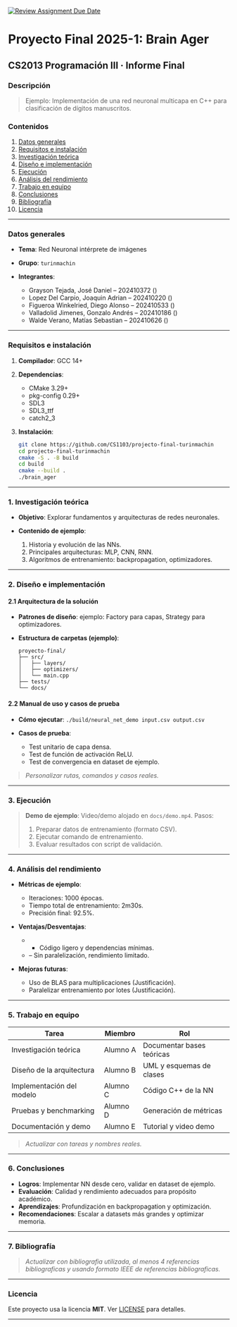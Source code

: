 [![Review Assignment Due Date](https://classroom.github.com/assets/deadline-readme-button-22041afd0340ce965d47ae6ef1cefeee28c7c493a6346c4f15d667ab976d596c.svg)](https://classroom.github.com/a/Lj3YlzJp)

# Proyecto Final 2025-1: Brain Ager

## **CS2013 Programación III** · Informe Final

### **Descripción**

> Ejemplo: Implementación de una red neuronal multicapa en C++ para clasificación de dígitos manuscritos.

### Contenidos

1. [Datos generales](#datos-generales)
2. [Requisitos e instalación](#requisitos-e-instalación)
3. [Investigación teórica](#1-investigación-teórica)
4. [Diseño e implementación](#2-diseño-e-implementación)
5. [Ejecución](#3-ejecución)
6. [Análisis del rendimiento](#4-análisis-del-rendimiento)
7. [Trabajo en equipo](#5-trabajo-en-equipo)
8. [Conclusiones](#6-conclusiones)
9. [Bibliografía](#7-bibliografía)
10. [Licencia](#licencia)

---

### Datos generales

- **Tema**: Red Neuronal intérprete de imágenes
- **Grupo**: `turinmachin`
- **Integrantes**:

  - Grayson Tejada, José Daniel – 202410372 ()
  - Lopez Del Carpio, Joaquin Adrian – 202410220 ()
  - Figueroa Winkelried, Diego Alonso – 202410533 ()
  - Valladolid Jimenes, Gonzalo Andrés – 202410186 ()
  - Walde Verano, Matías Sebastian – 202410626 ()

---

### Requisitos e instalación

1. **Compilador**: GCC 14+
2. **Dependencias**:

   - CMake 3.29+
   - pkg-config 0.29+
   - SDL3
   - SDL3_ttf
   - catch2_3

3. **Instalación**:

   ```bash
   git clone https://github.com/CS1103/projecto-final-turinmachin
   cd projecto-final-turinmachin
   cmake -S . -B build
   cd build
   cmake --build .
   ./brain_ager
   ```

---

### 1. Investigación teórica

- **Objetivo**: Explorar fundamentos y arquitecturas de redes neuronales.
- **Contenido de ejemplo**:

  1. Historia y evolución de las NNs.
  2. Principales arquitecturas: MLP, CNN, RNN.
  3. Algoritmos de entrenamiento: backpropagation, optimizadores.

---

### 2. Diseño e implementación

#### 2.1 Arquitectura de la solución

- **Patrones de diseño**: ejemplo: Factory para capas, Strategy para optimizadores.
- **Estructura de carpetas (ejemplo)**:

  ```
  proyecto-final/
  ├── src/
  │   ├── layers/
  │   ├── optimizers/
  │   └── main.cpp
  ├── tests/
  └── docs/
  ```

#### 2.2 Manual de uso y casos de prueba

- **Cómo ejecutar**: `./build/neural_net_demo input.csv output.csv`
- **Casos de prueba**:

  - Test unitario de capa densa.
  - Test de función de activación ReLU.
  - Test de convergencia en dataset de ejemplo.

> _Personalizar rutas, comandos y casos reales._

---

### 3. Ejecución

> **Demo de ejemplo**: Video/demo alojado en `docs/demo.mp4`.
> Pasos:
>
> 1. Preparar datos de entrenamiento (formato CSV).
> 2. Ejecutar comando de entrenamiento.
> 3. Evaluar resultados con script de validación.

---

### 4. Análisis del rendimiento

- **Métricas de ejemplo**:

  - Iteraciones: 1000 épocas.
  - Tiempo total de entrenamiento: 2m30s.
  - Precisión final: 92.5%.

- **Ventajas/Desventajas**:

  - - Código ligero y dependencias mínimas.
  - – Sin paralelización, rendimiento limitado.

- **Mejoras futuras**:

  - Uso de BLAS para multiplicaciones (Justificación).
  - Paralelizar entrenamiento por lotes (Justificación).

---

### 5. Trabajo en equipo

| Tarea                     | Miembro  | Rol                       |
| ------------------------- | -------- | ------------------------- |
| Investigación teórica     | Alumno A | Documentar bases teóricas |
| Diseño de la arquitectura | Alumno B | UML y esquemas de clases  |
| Implementación del modelo | Alumno C | Código C++ de la NN       |
| Pruebas y benchmarking    | Alumno D | Generación de métricas    |
| Documentación y demo      | Alumno E | Tutorial y video demo     |

> _Actualizar con tareas y nombres reales._

---

### 6. Conclusiones

- **Logros**: Implementar NN desde cero, validar en dataset de ejemplo.
- **Evaluación**: Calidad y rendimiento adecuados para propósito académico.
- **Aprendizajes**: Profundización en backpropagation y optimización.
- **Recomendaciones**: Escalar a datasets más grandes y optimizar memoria.

---

### 7. Bibliografía

> _Actualizar con bibliografia utilizada, al menos 4 referencias bibliograficas y usando formato IEEE de referencias bibliograficas._

---

### Licencia

Este proyecto usa la licencia **MIT**. Ver [LICENSE](LICENSE) para detalles.

---
